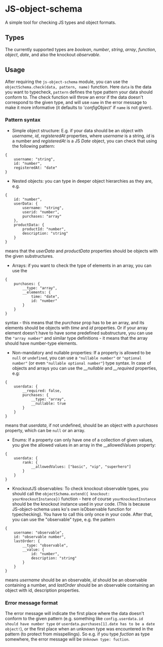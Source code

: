 # JS-object-schema

A simple tool for checking JS types and object formats.

## Types

The currently supported types are *boolean*, *number*, *string*, *array*, *function*, *object*, *date*, and also the knockout *observable*.

## Usage

After requiring the `js-object-schema` module, you can use the `objectSchema.check(data, pattern, name)` function.
Here `data` is the data you want to typecheck, `pattern` defines the type pattern your data should conform to. The check function will throw an error if the data doesn't correspond to the given type, and will use `name` in the error message to make it more informative (it defaults to '*configObject*' if `name` is not given).

### Pattern syntax

* Simple object structure:
E.g. if your data should be an object with *username*, *id*, *registeredAt* properties, where *username* is a string, *id* is a number and *registeredAt* is a JS *Date* object, you can check that using the following pattern:
```
{
	username: "string",
	id: "number",
	registeredAt: "date"
}
```

* Nested objects:
you can type in deeper object hierarchies as they are, e.g.
```
{
	id: "number",
	userData: {
		username: "string",
		userid: "number",
		purchases: "array"
	},
	productData: {
		productId: "number",
		description: "string"
	}
}
```
means that the *userData* and *productData* properties should be objects with the given substructures.

* Arrays:
if you want to check the type of elements in an array, you can use the
```
{
	purchases: {
		__type: "array",
		__elements: {
			time: "date",
			id: "number"
		}
	}
}
```
syntax - this means that the *purchase* prop has to be an array, and its elements should be objects with *time* and *id* properties.
Or if your array element doesn't have to have some predefined substructure, you can use the `"array number"` and similar type definitions - it means that the array should have number-type elements.

* Non-mandatory and nullable properties:
If a property is allowed to be `null` or `undefined`, you can use a `"nullable number"` or `"optional number"` (or even `"nullable optional number"`) type syntax.
In case of objects and arrays you can use the *__nullable* and *__required* properties, e.g:
```
{
	userdata: {
		__required: false,
		purchases: {
			__type: "array",
			__nullable: true
		}
	}
}
```
means that *userdata*, if not undefined, should be an object with a *purchases* property, which can be `null` or an array.

* Enums:
If a property can only have one of a collection of given values, you give the allowed values in an array in the __allowedValues property:
```
{
	userdata: {
		rank: {
			__allowedValues: ["basic", "vip", "superhero"]
		}
	}
}
```

* KnockoutJS observables:
To check knockout observable types, you should call the `objectSchema.extend({ knockout: yourKnockoutInstance})` function - here of course `yourKnockoutInstance` should be the knockout instance used in your code. (This is because JS-object-schema uses ko's own isObservable function for typechecking). You have to call this only once in your code.
After that, you can use the "observable" type, e.g. the pattern
```
{
	username: "observable",
	id: "observable number",
	lastOrder: {
		__type: "observable",
		__value: {
			id: "number",
			description: "string"
		}
	}
}
```
means *username* should be an observable, *id* should be an observable containing a number, and *lastOrder* should be an observable containing an object with id, description properties.

### Error message format

The error message will indicate the first place where the data doesn't conform to the given pattern (e.g. something like `config.userdata.id should have number type` or `userdata.purchases[1].date has to be a date object!`), or the first place when an unknown type was encountered in the pattern (to protect from misspellings). So e.g. if you type *fuction* as type somewhere, the error message will be `Unknown type: fuction`.